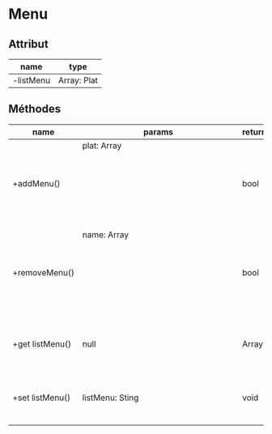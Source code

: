 # Menu

## Attribut

| name | type
| --- | ---
| -listMenu | Array: Plat

## Méthodes

| name | params | return | usage
| --- | --- | --- | ---
+addMenu()| plat: Array<Object>| bool | make a menu with plats
+removeMenu()|name: Array<Object>| bool | remove a plat in a menu
+get listMenu()| null | Array<Plat>| get the list of the plats of a menu
+set listMenu()| listMenu: Sting| void | set the list of the plats of a menu
